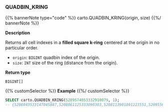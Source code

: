 ### QUADBIN_KRING

{{% bannerNote type="code" %}}
carto.QUADBIN_KRING(origin, size)
{{%/ bannerNote %}}

**Description**

Returns all cell indexes in a **filled square k-ring** centered at the origin in no particular order.

* `origin`: `BIGINT` quadbin index of the origin.
* `size`: `INT` size of the ring (distance from the origin).

**Return type**

`BIGINT[]`

{{% customSelector %}}
**Example**
{{%/ customSelector %}}

```sql
SELECT carto.QUADBIN_KRING(5209574053332910079, 1);
-- {5208043533147045887,5208061125333090303,5208113901891223551,5209556461146865663,5209574053332910079,5209591645518954495,5209609237704998911,5209626829891043327,5209662014263132159}
```